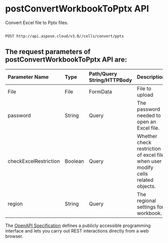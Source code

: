 # **postConvertWorkbookToPptx API**

Convert Excel file to Pptx files. 

```bash

POST http://api.aspose.cloud/v3.0//cells/convert/pptx

```

## The request parameters of **postConvertWorkbookToPptx** API are: 

| Parameter Name | Type | Path/Query String/HTTPBody | Description | 
| :- | :- | :- |:- | 
|File|File|FormData|File to upload|
|password|String|Query|The password needed to open an Excel file.|
|checkExcelRestriction|Boolean|Query|Whether check restriction of excel file when user modify cells related objects.|
|region|String|Query|The regional settings for workbook.|


The [OpenAPI Specification](https://reference.aspose.cloud/cells/#/ConversionController/PostConvertWorkbookToPptx) defines a publicly accessible programming interface and lets you carry out REST interactions directly from a web browser.
